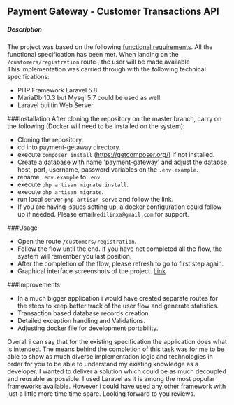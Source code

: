 ## Payment Gateway - Customer Transactions API
##### Description
The project was based on the following [functional requirements](https://drive.google.com/open?id=1jQEUTrw4W9aQXhDFAdZTcaY6tDzcWfiX).
All the functional specification has been met. When landing on the `/customers/registration` route , 
the user will be made available  
This implementation was carried through with the following technical specifications:
- PHP Framework Laravel 5.8
- MariaDb 10.3 but Mysql 5.7 could be used as well.
- Laravel builtin Web Server.


###Installation
After cloning the repository on the master branch, carry on the following (Docker will need to be installed on the system):
- Cloning the repository.
- cd into payment-getaway directory.
- execute `composer install` (https://getcomposer.org/) if not installed.
- Create a database with name 'payment-gateway' and adjust the databse host, port, username, password variables on the `.env.example`.
- rename `.env.example` to `.env`.
- execute `php artisan migrate:install`.
- execute `php artisan migrate`.
- run local server `php artisan serve` and follow the link. 
- If you are having issues setting up, a docker configuration could follow up if needed. Please email`redilinxa@gmail.com` for support.


###Usage
- Open the route `/customers/registration`.
- Follow the flow until the end. if you have not completed all the flow, the system will remember you last position.
- After the completion of the flow, please refresh to go to first step again.
- Graphical interface screenshots of the project. [Link](https://drive.google.com/drive/folders/12qyLaG3Zs_9iYHifPWEhdj4NwLubvFjb)


###Improvements
- In a much bigger application i would have created separate routes for the steps 
to keep better track of the user flow and generate statistics.
- Transaction based database records creation.
- Detailed exception handling and Validations.
- Adjusting docker file for development portability.

Overall i can say that for the existing specification the application does what is intended.
The means behind the completion of this task was for me to be able to show as much diverse implementation logic and technologies
in order for you to be able to understand my existing knowledge as a developer.
I wanted to deliver a solution which could be as much decoupled and reusable as possible.
I used Laravel as it is among the most popular frameworks available. However i could have used any other framework with just a little more time time spare.
Looking forward to you reviews.
